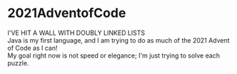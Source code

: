 # 2021AdventofCode
I'VE HIT A WALL WITH DOUBLY LINKED LISTS <br/>
Java is my first language, and I am trying to do as much of the 2021 Advent of Code as I can! <br/>
My goal right now is not speed or elegance; I'm just trying to solve each puzzle.
